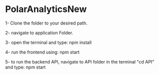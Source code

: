 # PolarAnalyticsNew

1- Clone the folder to your desired path.

2- navigate to application Folder.

3- open the terminal and type: npm install

4- run the frontend using: npm start

5- to run the backend API, navigate to API folder in the terminal "cd API" and type: npm start
